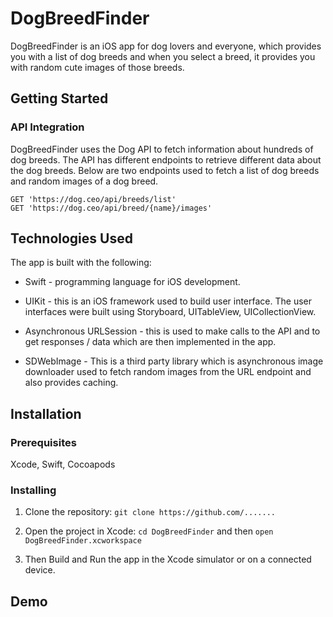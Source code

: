 # DogBreedFinder

DogBreedFinder is an iOS app for dog lovers and everyone, which provides you with a list of dog breeds and when you select a breed, it provides you with random cute images of those breeds.


## Getting Started

### API Integration

DogBreedFinder uses the Dog API to fetch information about hundreds of dog breeds. The API has different endpoints to retrieve different data about the dog breeds. Below are two endpoints used to fetch a list of dog breeds and random images of a dog breed.

```
GET 'https://dog.ceo/api/breeds/list' 
GET 'https://dog.ceo/api/breed/{name}/images'
```

## Technologies Used

The app is built with the following:
- Swift - programming language for iOS development.

- UIKit - this is an iOS framework used to build user interface. The user interfaces were built using Storyboard, UITableView, UICollectionView.

- Asynchronous URLSession - this is used to make calls to the API and to get responses / data which are then implemented in the app.

- SDWebImage - This is a third party library which is asynchronous image downloader used to fetch random images from the URL endpoint and also provides caching. 


## Installation 

### Prerequisites

Xcode, Swift, Cocoapods

### Installing

1. Clone the repository: `git clone https://github.com/.......`

2. Open the project in Xcode: `cd DogBreedFinder` and then `open DogBreedFinder.xcworkspace`

3. Then Build and Run the app in the Xcode simulator or on a connected device.

## Demo

